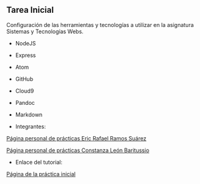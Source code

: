 ## Tarea Inicial

Configuración de las herramientas y tecnologías a utilizar en la asignatura Sistemas y Tecnologías Webs.

* NodeJS
* Express
* Atom
* GitHub
* Cloud9
* Pandoc
* Markdown

* Integrantes:

[Página personal de prácticas Eric Rafael Ramos Suárez](http://alu0100786330.github.io/)

[Página personal de prácticas Constanza León Baritussio](http://alu0100673647.github.io/)

* Enlace del tutorial:

[Página de la práctica inicial](http://alu0100786330.github.io/tareas-iniciales-ericconi-dsi-1516/)


